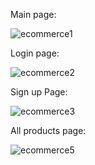Main page:


![ecommerce1][def]


[def]: https://github.com/morah93/Obsidian/assets/97058803/9a3c178c-fb7e-4475-b273-b2ef5b852998


Login page:


![ecommerce2](https://github.com/morah93/Obsidian/assets/97058803/0956f55e-1712-4a65-a737-8c3f1751a178)


Sign up Page:


![ecommerce3](https://github.com/morah93/Obsidian/assets/97058803/7611d1ef-794a-4492-89e8-81008291fba6)


All products page:


![ecommerce5](https://github.com/morah93/Obsidian/assets/97058803/350fbdd9-8658-47f9-80bf-993c59a9525c)
